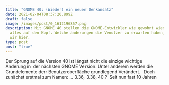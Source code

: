 ```yaml
---
title: "GNOME 40: (Wieder) ein neuer Denkansatz"
date: 2021-02-04T08:37:20.899Z
draft: false
image: /images/post/0_1612196857.png
description: Mit GNOME 40 stellen die GNOME-Entwickler wie gewohnt wieder mal
  alles auf den Kopf. Welche änderungen die Venutzer zu erwarten haben, klären
  wir hier.
type: post
post: "true"
---
```

Der Sprung auf die Version 40 ist längst nicht die einzige wichtige Änderung in  der nächsten GNOME Version. Unter anderem werden die Grundelemente derr Benutzeroberfläche grundlegend Verändert.  
Doch zunächst erstmal zum Namen: ... 3.36, 3.38, 40 ? 
Seit nun fast 10 Jahren
